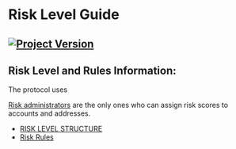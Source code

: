 # Risk Level Guide
[![Project Version][version-image]][version-url]
--- 

## Risk Level and Rules Information: 

The protocol uses  

[Risk administrators](../permissions/ADMIN-ROLES.md) are the only ones who can assign risk scores to accounts and addresses. 


- [RISK LEVEL STRUCTURE](./RISK-LEVEL-STRUCTURE.md)
- [Risk Rules](./RISK-LEVEL-RULES.md)


<!-- These are the header links -->
[version-image]: https://img.shields.io/badge/Version-1.1.0-brightgreen?style=for-the-badge&logo=appveyor
[version-url]: https://github.com/thrackle-io/Tron